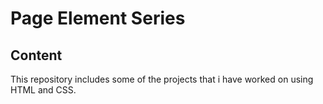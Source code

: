 # Page Element Series
## Content
This repository includes some of the projects that i have worked on using HTML and CSS.

